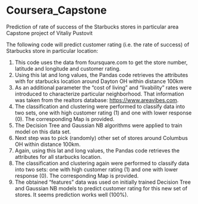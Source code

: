# Coursera_Capstone
Prediction of rate of success of the Starbucks stores in particular area 
Capstone project of Vitaliy Pustovit

The following code will predict customer rating (i.e. the rate of success) of Starbucks store in particular location:  
1.	This code uses the data from foursquare.com to get the store number, latitude and longitude and customer rating.
2.	Using this lat and long values, the Pandas code retrieves the attributes with for starbucks location around Dayton OH within distance 100km  
3.	As an additional parameter the “cost of living” and “livability” rates were introduced to characterize particular neighborhood. That information was taken from the realtors database: https://www.areavibes.com.
4.	The classification and clustering were performed to classify data into two sets, one with high customer rating (1) and one with lower response (0). The corresponding Map is provided. 
5.	The Decision Tree and Gaussian NB algorithms were applied to train model on this data set.
6.	Next step was to pick (randomly) other set of stores around Columbus OH within distance 100km.
7.	Again, using this lat and long values, the Pandas code retrieves the attributes for all starbucks location.
8.	 The classification and clustering again were performed to classify data into two sets: one with high customer rating (1) and one with lower response (0). The corresponding Map is provided. 
9.	The obtained “features” data was used on initially trained Decision Tree and Gaussian NB models to predict customer rating for this new set of stores. It seems prediction works well (100%).
